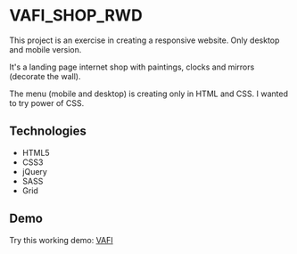 # VAFI_SHOP_RWD

This project is an exercise in creating a responsive website. Only
desktop and mobile version. 

It's a landing page internet shop with paintings, clocks and mirrors (decorate the wall).

The menu (mobile and desktop) is creating only in HTML and CSS. 
I wanted to try power of CSS.

## Technologies

* HTML5
* CSS3
* jQuery
* SASS
* Grid

## Demo

Try this working demo: [VAFI](https://rso21.github.io/VAFI_RWD/)

